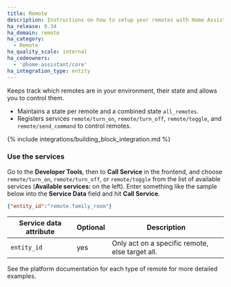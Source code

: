 ```yaml
---
title: Remote
description: Instructions on how to setup your remotes with Home Assistant.
ha_release: 0.34
ha_domain: remote
ha_category:
  - Remote
ha_quality_scale: internal
ha_codeowners:
  - '@home-assistant/core'
ha_integration_type: entity
---
```


Keeps track which remotes are in your environment, their state and allows you to control them.

- Maintains a state per remote and a combined state `all_remotes`.
- Registers services `remote/turn_on`, `remote/turn_off`, `remote/toggle`, and `remote/send_command` to control remotes.

{% include integrations/building_block_integration.md %}

### Use the services

Go to the **Developer Tools**, then to **Call Service** in the frontend, and choose `remote/turn_on`, `remote/turn_off`, or `remote/toggle` from the list of available services (**Available services:** on the left). Enter something like the sample below into the **Service Data** field and hit **Call Service**.

```json
{"entity_id":"remote.family_room"}
```

| Service data attribute | Optional | Description                                     |
| ---------------------- | -------- | ----------------------------------------------- |
| `entity_id`            | yes      | Only act on a specific remote, else target all. |

See the platform documentation for each type of remote for more detailed examples.
